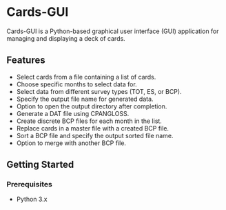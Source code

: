 # Cards-GUI

Cards-GUI is a Python-based graphical user interface (GUI) application for managing and displaying a deck of cards.

## Features

- Select cards from a file containing a list of cards.
- Choose specific months to select data for.
- Select data from different survey types (TOT, ES, or BCP).
- Specify the output file name for generated data.
- Option to open the output directory after completion.
- Generate a DAT file using CPANGLOSS.
- Create discrete BCP files for each month in the list.
- Replace cards in a master file with a created BCP file.
- Sort a BCP file and specify the output sorted file name.
- Option to merge with another BCP file.

## Getting Started

### Prerequisites

- Python 3.x
